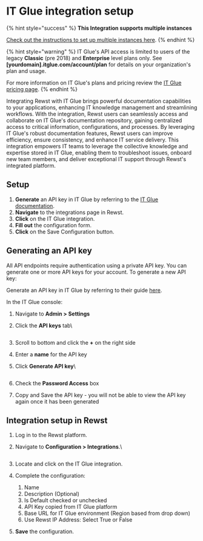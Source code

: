 # IT Glue integration setup

{% hint style="success" %}
**This Integration supports multiple instances**

[Check out the instructions to set up multiple instances here](../../general/multi-instance-integration/multi-instance-integration-setup.md).
{% endhint %}

{% hint style="warning" %}
IT Glue's API access is limited to users of the legacy **Classic** (pre 2018) and **Enterprise** level plans only. See **\[yourdomain].itglue.com/account/plan** for details on your organization's plan and usage.

For more information on IT Glue's plans and pricing review the [IT Glue pricing page](https://www.itglue.com/pricing/).
{% endhint %}

Integrating Rewst with IT Glue brings powerful documentation capabilities to your applications, enhancing IT knowledge management and streamlining workflows. With the integration, Rewst users can seamlessly access and collaborate on IT Glue's documentation repository, gaining centralized access to critical information, configurations, and processes. By leveraging IT Glue's robust documentation features, Rewst users can improve efficiency, ensure consistency, and enhance IT service delivery. This integration empowers IT teams to leverage the collective knowledge and expertise stored in IT Glue, enabling them to troubleshoot issues, onboard new team members, and deliver exceptional IT support through Rewst's integrated platform.

## Setup

1. **Generate** an API key in IT Glue by referring to the [IT Glue documentation](https://helpdesk.kaseya.com/hc/en-gb/articles/4407484149265-Getting-started-with-the-IT-Glue-API).
2. **Navigate** to the integrations page in Rewst.
3. **Click** on the IT Glue integration.
4. **Fill out** the configuration form.
5. **Click** on the Save Configuration button.

## Generating an API key

All API endpoints require authentication using a private API key. You can generate one or more API keys for your account. To generate a new API key:

Generate an API key in IT Glue by referring to their guide [here](https://help.itglue.kaseya.com/help/Content/1-admin/it-glue-api/getting-started-with-the-it-glue-api.html?cshid=1038).

In the IT Glue console:

1. Navigate to **Admin > Settings**
2.  Click the **API keys** tab\


    <figure><img src="../../../../.gitbook/assets/Screenshot 2025-01-28 at 6.30.03 PM.png" alt=""><figcaption></figcaption></figure>
3. Scroll to bottom and click the **+** on the right side
4. Enter a **name** for the API key
5.  Click **Generate API key**\


    <figure><img src="../../../../.gitbook/assets/Screenshot 2025-01-28 at 6.30.43 PM.png" alt=""><figcaption></figcaption></figure>
6. Check the **Password Access** box
7. Copy and Save the API key - you will not be able to view the API key again once it has been generated



## Integration setup in Rewst

1. Log in to the Rewst platform.
2.  Navigate to **Configuration > Integrations**.\


    <figure><img src="../../../../.gitbook/assets/Screenshot 2025-01-28 at 6.26.06 PM.png" alt=""><figcaption></figcaption></figure>
3. Locate and click on the IT Glue integration.
4. Complete the configuration:
   1. Name
   2. Description (Optional)
   3. Is Default checked or unchecked
   4. API Key copied from IT Glue platform
   5. Base URL for IT Glue environment (Region based from drop down)
   6. Use Rewst IP Address: Select True or False
5. **Save** the configuration.
